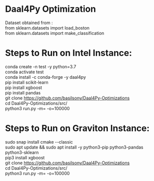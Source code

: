 # Daal4Py Optimization
Dataset obtained from :  
from sklearn.datasets import load_boston  
from sklearn.datasets import make_classification  

# Steps to Run on Intel Instance:
conda create -n test -y python=3.7  
conda activate test  
conda install -c conda-forge -y daal4py  
pip install scikit-learn  
pip install xgboost  
pip install pandas  
git clone  https://github.com/basilsony/Daal4Py-Optimizations  
cd Daal4Py-Optimizations/src/  
python3 run.py -m=<Model> -o=100000  

# Steps to Run on Graviton Instance:
sudo snap install cmake --classic  
sudo apt update && sudo apt install -y python3-pip python3-pandas python3-sklearn  
pip3 install xgboost  
git clone  https://github.com/basilsony/Daal4Py-Optimizations  
cd Daal4Py-Optimizations/src/  
python3 run.py -m=<Model> -o=100000
